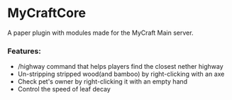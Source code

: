 # MyCraftCore
A paper plugin with modules made for the MyCraft Main server.
### Features:
- /highway command that helps players find the closest nether highway
- Un-stripping stripped wood(and bamboo) by right-clicking with an axe
- Check pet's owner by right-clicking it with an empty hand
- Control the speed of leaf decay